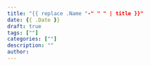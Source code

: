 ```yaml
---
title: "{{ replace .Name "-" " " | title }}"
date: {{ .Date }}
draft: true
tags: [""]
categories: [""]
description: ""
author: 
---
```




